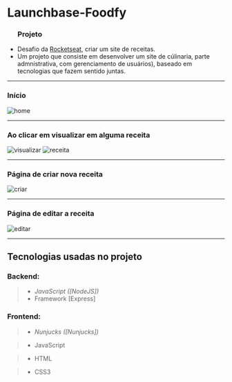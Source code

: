 # Launchbase-Foodfy

<body>
   <ul>
   <h3>Projeto</h3>
   <li>Desafio da <a href="https://rocketseat.com.br/">Rocketseat</a>, criar um site de receitas.</li>
   <li>Um projeto que consiste em desenvolver um site de cúlinaria, parte admnistrativa, com gerenciamento de usuários), baseado em tecnologias que fazem sentido juntas.</li>
   </ul>
</body>


------

<h3>Início</h3>
<p>
  <img src="https://i.imgur.com/7l66eQZ.png" alt="home">
</p>


------
<h3>Ao clicar em visualizar em alguma receita</h3>
<p>
  <img src="https://i.imgur.com/8GUCDnL.png" alt="visualizar">
  <img src="https://s1.imghub.io/xlsDE.png" alt="receita">
</p>


------
<h3>Página de criar nova receita</h3>
<p>
  <img src="https://s1.imghub.io/xlxK5.png" alt="criar">
</p>


------
<h3>Página de editar a receita</h3>
<p>
  <img src="https://i.postimg.cc/nhjKMgkF/image.png" alt="editar">
</p>

------
## Tecnologias usadas no projeto

### **Backend:**
>* *JavaScript ([NodeJS])*
>* Framework [Express]


### **Frontend:** 
>* *Nunjucks ([Nunjucks])*

>* JavaScript

>* HTML

>* CSS3

